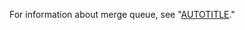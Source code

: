 
For information about merge queue, see "[AUTOTITLE](/repositories/configuring-branches-and-merges-in-your-repository/configuring-pull-request-merges/managing-a-merge-queue)."
